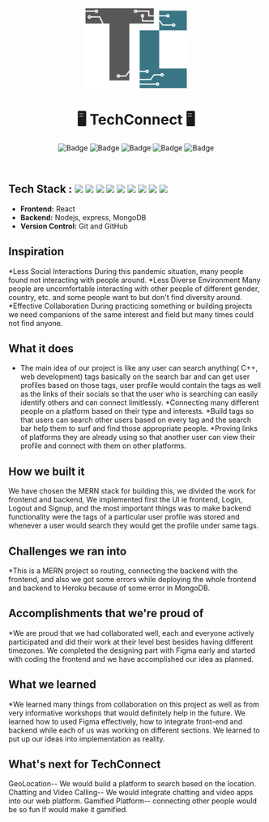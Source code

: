 <div align="center"><img width="200px" src="https://github.com/yashikajotwani12/TechConnect/blob/master/client/src/images/logo.png" ></img></div>


<h1 align="center">
            🖥️ TechConnect 🖥️
</h1>

<div align="center">

![Badge](https://img.shields.io/badge/Tech_Stack-MERN-yellow) ![Badge](https://img.shields.io/badge/Version-1.2-green) ![Badge](https://img.shields.io/badge/License-Apache_2.0-blue) ![Badge](https://img.shields.io/badge/Type-OpenSource-orange) ![Badge](https://img.shields.io/badge/For-Students-red) 

</div>

<br />

## Tech Stack : <img src="https://img.shields.io/badge/html5%20-%23E34F26.svg?&style=for-the-badge&logo=html5&logoColor=white"/> <img src="https://img.shields.io/badge/css3%20-%231572B6.svg?&style=for-the-badge&logo=css3&logoColor=white"/> <img src="https://img.shields.io/badge/react%20-%2314354C.svg?&style=for-the-badge&logo=react&logoColor=white"/> <img src="https://img.shields.io/badge/express%20-%23E34F26.svg?&style=for-the-badge&logo=express&logoColor=white"/> <img src="https://img.shields.io/badge/mongo%20-%231572B6.svg?&style=for-the-badge&logo=mongodb&logoColor=green"/> <img src="https://img.shields.io/badge/nodejs%20-%2314354C.svg?&style=for-the-badge&logo=nodejs&logoColor=white"/> <img src="https://img.shields.io/badge/markdown-%23000000.svg?&style=for-the-badge&logo=markdown&logoColor=white"/> <img src="https://img.shields.io/badge/github%20-%23121011.svg?&style=for-the-badge&logo=github&logoColor=white"/> <img src="https://img.shields.io/badge/git%20-%23121011.svg?&style=for-the-badge&logo=git&logoColor=green"/> 

- **Frontend:** React
- **Backend:** Nodejs, express, MongoDB
- **Version Control:** Git and GitHub

## Inspiration
*Less Social Interactions
During this pandemic situation, many people found not interacting with people around.
*Less Diverse Environment
Many people are uncomfortable interacting with other people of different gender, country, etc. and some people want to but don't find diversity around.
*Effective Collaboration
During practicing something or building projects we need companions of the same interest and field but many times could not find anyone.

## What it does
* The main idea of our project is like any user can search anything( C++, web development) tags basically on the search bar and can get user profiles based on those tags, user profile would contain the tags as well as the links of their socials so that the user who is searching can easily identify others and can connect limitlessly.
*Connecting many different people on a platform based on their type and interests.
*Build tags so that users can search other users based on every tag and the search bar help them to surf and find those appropriate people.
*Proving links of platforms they are already using so that another user can view their profile and connect with them on other platforms.


## How we built it
We have chosen the MERN stack for building this, we divided the work for frontend and backend, We implemented first the UI ie frontend, Login, Logout and Signup, and the most important things was to make backend functionality were the tags of a particular user profile was stored and whenever a user would search they would get the profile under same tags.


## Challenges we ran into
*This is a MERN project so routing, connecting the backend with the frontend, and also we got some errors while deploying the whole frontend and backend to Heroku because of some error in MongoDB.

## Accomplishments that we're proud of
*We are proud that we had collaborated well, each and everyone actively participated and did their work at their level best besides having different timezones. We completed the designing part with Figma early and started with coding the frontend and we have accomplished our idea as planned.


## What we learned
*We learned many things from collaboration on this project as well as from very informative workshops that would definitely help in the future.  We learned how to used Figma effectively, how to integrate front-end and backend while each of us was working on different sections. We learned to put up our ideas into implementation as reality.


## What's next for TechConnect
GeoLocation--
We would build a platform to search based on the location.
Chatting and Video Calling--
We would integrate chatting and video apps into our web platform. 
Gamified Platform--
connecting other people would be so fun if would make it gamified.
